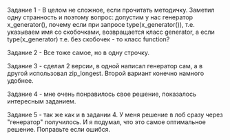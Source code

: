 Задание 1 - В целом не сложное, если прочитать методичку. Заметил одну странность и поэтому вопрос: допустим у нас генератор x_generator(), почему если при запросе type(x_generator()), т.е. указываем имя со скобочками, возвращается класс generator, а если type(x_generator) т.е. без скобочек - то класс function?

Задание 2 - Все тоже самое, но в одну строчку.

Задание 3 - сделал 2 версии, в одной написал генератор сам, а в другой использовал zip_longest. Второй вариант конечно намного удобнее.

Задание 4 - мне очень понравилось свое решение, показалось интересным заданием.

Задание 5 - так же как и в задании 4. У меня решение в лоб сразу через "генератор" получилось. И я подумал, что это самое оптимальное решение. Поправьте если ошибся.